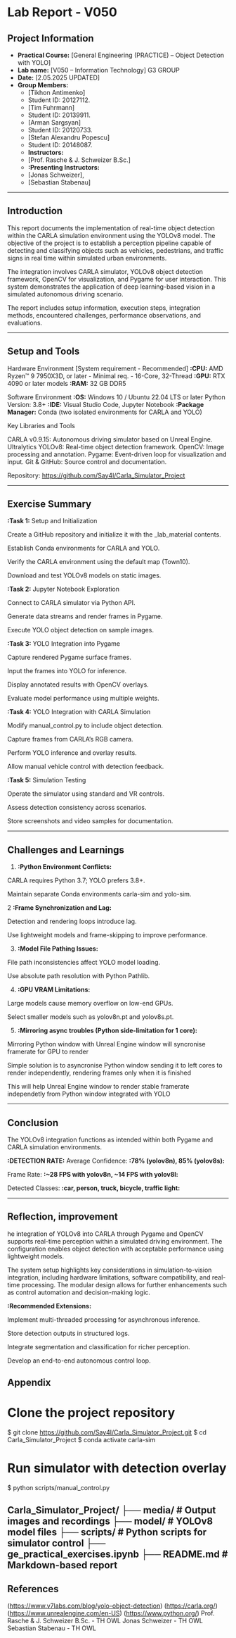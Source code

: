 # Lab Report - V050

## Project Information

- **Practical Course:** [General Engineering (PRACTICE) – Object Detection with YOLO]
- **Lab name:** [V050 – Information Technology] G3 GROUP
- **Date:** [2.05.2025 UPDATED]
- **Group Members:**  
  - [Tikhon Antimenko]
  - Student ID: 20127112.  
  - [Tim Fuhrmann]
  - Student ID: 20139911.
  - [Arman Sargsyan]
  - Student ID: 20120733.
  - [Stefan Alexandru Popescu]
  - Student ID: 20148087.
  - **Instructors:**
  - [Prof. Rasche & J. Schweizer B.Sc.]
  - **:Presenting Instructors:**
  - [Jonas Schweizer],
  - [Sebastian Stabenau]

---

## Introduction

This report documents the implementation of real-time object detection within the CARLA simulation environment using the YOLOv8 model. The objective of the project is to establish a perception pipeline capable of detecting and classifying objects such as vehicles, pedestrians, and traffic signs in real time within simulated urban environments.

The integration involves CARLA simulator, YOLOv8 object detection framework, OpenCV for visualization, and Pygame for user interaction. This system demonstrates the application of deep learning-based vision in a simulated autonomous driving scenario.

The report includes setup information, execution steps, integration methods, encountered challenges, performance observations, and evaluations.

---

## Setup and Tools

Hardware Environment [System requirement - Recommended]
**:CPU:** AMD Ryzen™ 9 7950X3D, or later - Minimal req. - 16-Core, 32-Thread
**:GPU:** RTX 4090 or later models
**:RAM:** 32 GB DDR5

Software Environment
**:OS:** Windows 10 / Ubuntu 22.04 LTS or later
Python Version: 3.8+
**:IDE:** Visual Studio Code, Jupyter Notebook
**:Package Manager:** Conda (two isolated environments for CARLA and YOLO)

Key Libraries and Tools

CARLA v0.9.15: Autonomous driving simulator based on Unreal Engine.
Ultralytics YOLOv8: Real-time object detection framework.
OpenCV: Image processing and annotation.
Pygame: Event-driven loop for visualization and input.
Git & GitHub: Source control and documentation.

Repository: https://github.com/Say4l/Carla_Simulator_Project

---

## Exercise Summary

 **:Task 1:** Setup and Initialization

Create a GitHub repository and initialize it with the _lab_material contents.

Establish Conda environments for CARLA and YOLO.

Verify the CARLA environment using the default map (Town10).

Download and test YOLOv8 models on static images.

 **:Task 2:** Jupyter Notebook Exploration

Connect to CARLA simulator via Python API.

Generate data streams and render frames in Pygame.

Execute YOLO object detection on sample images.

**:Task 3:** YOLO Integration into Pygame

Capture rendered Pygame surface frames.

Input the frames into YOLO for inference.

Display annotated results with OpenCV overlays.

Evaluate model performance using multiple weights.

**:Task 4:** YOLO Integration with CARLA Simulation

Modify manual_control.py to include object detection.

Capture frames from CARLA’s RGB camera.

Perform YOLO inference and overlay results.

Allow manual vehicle control with detection feedback.

**:Task 5:** Simulation Testing

Operate the simulator using standard and VR controls.

Assess detection consistency across scenarios.

Store screenshots and video samples for documentation.

---

## Challenges and Learnings

1. **:Python Environment Conflicts:**

CARLA requires Python 3.7; YOLO prefers 3.8+.

Maintain separate Conda environments carla-sim and yolo-sim.

2 **:Frame Synchronization and Lag:**

Detection and rendering loops introduce lag.

Use lightweight models and frame-skipping to improve performance.

3. **:Model File Pathing Issues:**

File path inconsistencies affect YOLO model loading.

Use absolute path resolution with Python Pathlib.

4. **:GPU VRAM Limitations:**

Large models cause memory overflow on low-end GPUs.

Select smaller models such as yolov8n.pt and yolov8s.pt.

5. **:Mirroring async troubles (Python side-limitation for 1 core):**

Mirroring Python window with Unreal Engine window will syncronise framerate for GPU to render

Simple solution is to asyncronise Python window sending it to left cores to render independently, rendering frames only when it is finished

This will help Unreal Engine window to render stable framerate independetly from Python window integrated with YOLO

---

## Conclusion

The YOLOv8 integration functions as intended within both Pygame and CARLA simulation environments.

**:DETECTION RATE:**
Average Confidence: **:78% (yolov8n), 85% (yolov8s):**

Frame Rate: **:~28 FPS with yolov8n, ~14 FPS with yolov8l:**

Detected Classes: **:car, person, truck, bicycle, traffic light:**

---

## Reflection, improvement

he integration of YOLOv8 into CARLA through Pygame and OpenCV supports real-time perception within a simulated driving environment. The configuration enables object detection with acceptable performance using lightweight models.

The system setup highlights key considerations in simulation-to-vision integration, including hardware limitations, software compatibility, and real-time processing. The modular design allows for further enhancements such as control automation and decision-making logic.

**:Recommended Extensions:**

Implement multi-threaded processing for asynchronous inference.

Store detection outputs in structured logs.

Integrate segmentation and classification for richer perception.

Develop an end-to-end autonomous control loop.

## Appendix

# Clone the project repository
$ git clone https://github.com/Say4l/Carla_Simulator_Project.git
$ cd Carla_Simulator_Project
$ conda activate carla-sim

# Run simulator with detection overlay
$ python scripts/manual_control.py

Carla_Simulator_Project/
├── media/                  # Output images and recordings
├── model/                  # YOLOv8 model files
├── scripts/                # Python scripts for simulator control
├── ge_practical_exercises.ipynb
├── README.md               # Markdown-based report
---

## References
(https://www.v7labs.com/blog/yolo-object-detection)
(https://carla.org/)
(https://www.unrealengine.com/en-US)
(https://www.python.org/)
Prof. Rasche & J. Schweizer B.Sc. - TH OWL
Jonas Schweizer - TH OWL
Sebastian Stabenau - TH OWL

